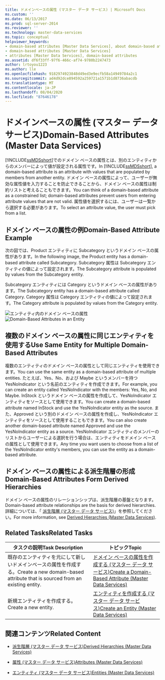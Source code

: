 ```yaml
---
title: ドメインベースの属性 (マスター データ サービス) | Microsoft Docs
ms.custom: ''
ms.date: 06/13/2017
ms.prod: sql-server-2014
ms.reviewer: ''
ms.technology: master-data-services
ms.topic: conceptual
helpviewer_keywords:
- domain-based attributes [Master Data Services], about domain-based attributes
- domain-based attributes [Master Data Services]
- attributes [Master Data Services], domain-based attributes
ms.assetid: df6f33ff-97f6-466c-af74-9780b2247473
author: lrtoyou1223
ms.author: lle
ms.openlocfilehash: 9182974923848d49ed3e9ecfb58a14949784a2c1
ms.sourcegitcommit: ad4d92dce894592a259721a1571b1d8736abacdb
ms.translationtype: MT
ms.contentlocale: ja-JP
ms.lasthandoff: 08/04/2020
ms.locfileid: "87646178"
---
```

# <a name="domain-based-attributes-master-data-services"></a><span data-ttu-id="a8a39-102">ドメインベースの属性 (マスター データ サービス)</span><span class="sxs-lookup"><span data-stu-id="a8a39-102">Domain-Based Attributes (Master Data Services)</span></span>
  <span data-ttu-id="a8a39-103">[!INCLUDE[ssMDSshort](../includes/ssmdsshort-md.md)]でのドメイン ベースの属性とは、別のエンティティからのメンバーによって値が設定される属性です。</span><span class="sxs-lookup"><span data-stu-id="a8a39-103">In [!INCLUDE[ssMDSshort](../includes/ssmdsshort-md.md)], a domain-based attribute is an attribute with values that are populated by members from another entity.</span></span> <span data-ttu-id="a8a39-104">ドメイン ベースの属性によって、ユーザーが無効な属性値を入力することを防止できることから、ドメイン ベースの属性は制約リストと考えることもできます。</span><span class="sxs-lookup"><span data-stu-id="a8a39-104">You can think of a domain-based attribute as a constrained list; domain-based attributes prevent users from entering attribute values that are not valid.</span></span> <span data-ttu-id="a8a39-105">属性値を選択するには、ユーザーは一覧から選択する必要があります。</span><span class="sxs-lookup"><span data-stu-id="a8a39-105">To select an attribute value, the user must pick from a list.</span></span>

## <a name="domain-based-attribute-example"></a><span data-ttu-id="a8a39-106">ドメイン ベースの属性の例</span><span class="sxs-lookup"><span data-stu-id="a8a39-106">Domain-Based Attribute Example</span></span>
 <span data-ttu-id="a8a39-107">次の図では、Product エンティティに Subcategory というドメイン ベースの属性があります。</span><span class="sxs-lookup"><span data-stu-id="a8a39-107">In the following image, the Product entity has a domain-based attribute called Subcategory.</span></span> <span data-ttu-id="a8a39-108">Subcategory 属性は Subcategory エンティティの値によって設定されます。</span><span class="sxs-lookup"><span data-stu-id="a8a39-108">The Subcategory attribute is populated by values from the Subcategory entity.</span></span>

 <span data-ttu-id="a8a39-109">Subcategory エンティティには Category というドメイン ベースの属性があります。</span><span class="sxs-lookup"><span data-stu-id="a8a39-109">The Subcategory entity has a domain-based attribute called Category.</span></span> <span data-ttu-id="a8a39-110">Category 属性は Category エンティティの値によって設定されます。</span><span class="sxs-lookup"><span data-stu-id="a8a39-110">The Category attribute is populated by values from the Category entity.</span></span>

 <span data-ttu-id="a8a39-111">![エンティティ内のドメイン ベースの属性](../../2014/master-data-services/media/mds-conc-domain-based-attribute-conceptual.gif "エンティティ内のドメイン ベースの属性")</span><span class="sxs-lookup"><span data-stu-id="a8a39-111">![Domain-Based Attributes in an Entity](../../2014/master-data-services/media/mds-conc-domain-based-attribute-conceptual.gif "Domain-Based Attributes in an Entity")</span></span>

## <a name="use-same-entity-for-multiple-domain-based-attributes"></a><span data-ttu-id="a8a39-112">複数のドメイン ベースの属性に同じエンティティを使用する</span><span class="sxs-lookup"><span data-stu-id="a8a39-112">Use Same Entity for Multiple Domain-Based Attributes</span></span>
 <span data-ttu-id="a8a39-113">複数のエンティティのドメイン ベースの属性として同じエンティティを使用できます。</span><span class="sxs-lookup"><span data-stu-id="a8a39-113">You can use the same entity as a domain-based attribute of multiple entities.</span></span> <span data-ttu-id="a8a39-114">たとえば、Yes、No、および Maybe というメンバーを持つ YesNoIndicator という名前のエンティティを作成できます。</span><span class="sxs-lookup"><span data-stu-id="a8a39-114">For example, you can create an entity called YesNoIndicator with the members: Yes, No, and Maybe.</span></span> <span data-ttu-id="a8a39-115">InStock というドメイン ベースの属性を作成して、YesNoIndicator エンティティをソースとして使用できます。</span><span class="sxs-lookup"><span data-stu-id="a8a39-115">You can create a domain-based attribute named InStock and use the YesNoIndicator entity as the source.</span></span> <span data-ttu-id="a8a39-116">また、Approved という別のドメイン ベースの属性を作成し、YesNoIndicator エンティティをソースとして使用することもできます。</span><span class="sxs-lookup"><span data-stu-id="a8a39-116">You can also create another domain-based attribute named Approved and use the YesNoIndicator entity as a source.</span></span> <span data-ttu-id="a8a39-117">YesNoIndicator エンティティのメンバーのリストからユーザーによる選択を行う場合は、エンティティをドメイン ベースの属性として使用できます。</span><span class="sxs-lookup"><span data-stu-id="a8a39-117">Any time you want users to choose from a list of the YesNoIndicator entity's members, you can use the entity as a domain-based attribute.</span></span>

## <a name="domain-based-attributes-form-derived-hierarchies"></a><span data-ttu-id="a8a39-118">ドメイン ベースの属性による派生階層の形成</span><span class="sxs-lookup"><span data-stu-id="a8a39-118">Domain-Based Attributes Form Derived Hierarchies</span></span>
 <span data-ttu-id="a8a39-119">ドメイン ベースの属性のリレーションシップは、派生階層の基盤となります。</span><span class="sxs-lookup"><span data-stu-id="a8a39-119">Domain-based attribute relationships are the basis for derived hierarchies.</span></span> <span data-ttu-id="a8a39-120">詳細については、「 [派生階層 (マスター データ サービス)](derived-hierarchies-master-data-services.md)」を参照してください。</span><span class="sxs-lookup"><span data-stu-id="a8a39-120">For more information, see [Derived Hierarchies &#40;Master Data Services&#41;](derived-hierarchies-master-data-services.md).</span></span>

## <a name="related-tasks"></a><span data-ttu-id="a8a39-121">Related Tasks</span><span class="sxs-lookup"><span data-stu-id="a8a39-121">Related Tasks</span></span>

|<span data-ttu-id="a8a39-122">タスクの説明</span><span class="sxs-lookup"><span data-stu-id="a8a39-122">Task Description</span></span>|<span data-ttu-id="a8a39-123">トピック</span><span class="sxs-lookup"><span data-stu-id="a8a39-123">Topic</span></span>|
|----------------------|-----------|
|<span data-ttu-id="a8a39-124">既存のエンティティを元にして新しいドメインベースの属性を作成する。</span><span class="sxs-lookup"><span data-stu-id="a8a39-124">Create a new domain-based attribute that is sourced from an existing entity.</span></span>|[<span data-ttu-id="a8a39-125">ドメイン ベースの属性を作成する (マスター データ サービス)</span><span class="sxs-lookup"><span data-stu-id="a8a39-125">Create a Domain-Based Attribute &#40;Master Data Services&#41;</span></span>](../../2014/master-data-services/create-a-domain-based-attribute-master-data-services.md)|
|<span data-ttu-id="a8a39-126">新規エンティティを作成する。</span><span class="sxs-lookup"><span data-stu-id="a8a39-126">Create a new entity.</span></span>|[<span data-ttu-id="a8a39-127">エンティティを作成する (マスター データ サービス)</span><span class="sxs-lookup"><span data-stu-id="a8a39-127">Create an Entity &#40;Master Data Services&#41;</span></span>](../../2014/master-data-services/create-an-entity-master-data-services.md)|

## <a name="related-content"></a><span data-ttu-id="a8a39-128">関連コンテンツ</span><span class="sxs-lookup"><span data-stu-id="a8a39-128">Related Content</span></span>

-   [<span data-ttu-id="a8a39-129">派生階層 (マスター データ サービス)</span><span class="sxs-lookup"><span data-stu-id="a8a39-129">Derived Hierarchies &#40;Master Data Services&#41;</span></span>](derived-hierarchies-master-data-services.md)

-   [<span data-ttu-id="a8a39-130">属性 (マスター データ サービス)</span><span class="sxs-lookup"><span data-stu-id="a8a39-130">Attributes &#40;Master Data Services&#41;</span></span>](../../2014/master-data-services/attributes-master-data-services.md)

-   [<span data-ttu-id="a8a39-131">エンティティ (マスター データ サービス)</span><span class="sxs-lookup"><span data-stu-id="a8a39-131">Entities &#40;Master Data Services&#41;</span></span>](../../2014/master-data-services/entities-master-data-services.md)


